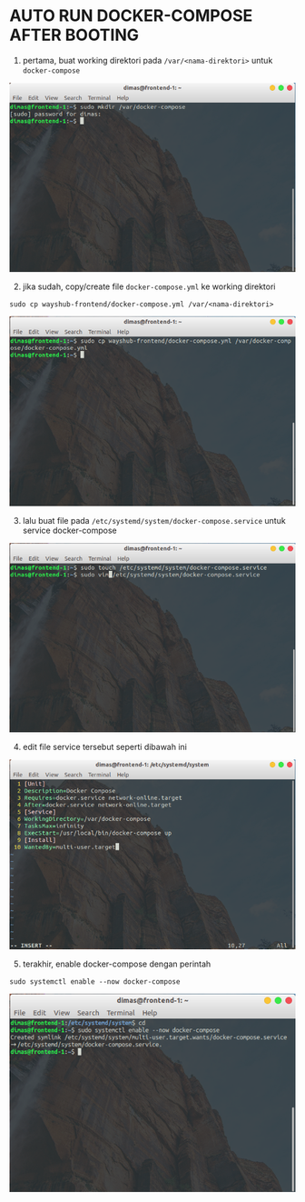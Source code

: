 # AUTO RUN DOCKER-COMPOSE AFTER BOOTING

1. pertama, buat working direktori pada `/var/<nama-direktori>` untuk `docker-compose`

![1](assets/01.png)

2. jika sudah, copy/create file `docker-compose.yml` ke working direktori 

```
sudo cp wayshub-frontend/docker-compose.yml /var/<nama-direktori>
```

![2](assets/02.png)

3. lalu buat file pada `/etc/systemd/system/docker-compose.service` untuk service docker-compose

![3](assets/03.png)

4. edit file service tersebut seperti dibawah ini

![4](assets/04.png)

5. terakhir, enable docker-compose dengan perintah

```
sudo systemctl enable --now docker-compose
```

![5](assets/05.png)


